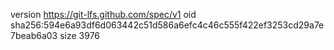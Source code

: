 version https://git-lfs.github.com/spec/v1
oid sha256:594e6a93df6d063442c51d586a6efc4c46c555f422ef3253cd29a7e7beab6a03
size 3976
